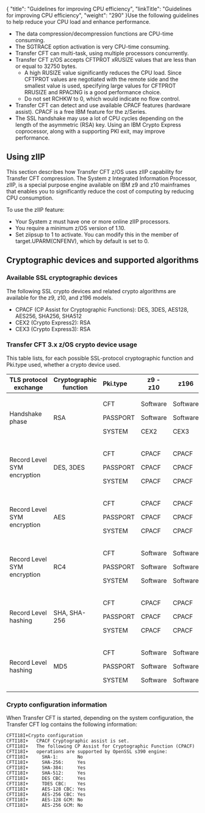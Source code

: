 {
    "title": "Guidelines for improving CPU efficiency",
    "linkTitle": "Guidelines for improving CPU efficiency",
    "weight": "290"
}Use the following guidelines to help reduce your CPU load and enhance performance.

-   The data compression/decompression functions are CPU-time consuming.
-   The SGTRACE option activation is very CPU-time consuming.
-   Transfer CFT can multi-task, using multiple processors concurrently.
-   Transfer CFT z/OS accepts CFTPROT xRUSIZE values that are less than or equal to 32750 bytes.
    -   A high RUSIZE value significantly reduces the CPU load. Since CFTPROT values are negotiated with the remote side and the smallest value is used, specifying large values for CFTPROT RRUSIZE and RPACING is a good performance choice.
    -   Do not set RCHKW to 0, which would indicate no flow control.
-   Transfer CFT can detect and use available CPACF features (hardware assist). CPACF is a free IBM feature for the z/Series.
-   The SSL handshake may use a lot of CPU cycles depending on the length of the asymmetric (RSA) key. Using an IBM Crypto Express coprocessor, along with a supporting PKI exit, may improve performance.

## Using zIIP

This section describes how Transfer CFT z/OS uses zIIP capability for Transfer CFT compression. The System z Integrated Information Processor, zIIP, is a special purpose engine available on IBM z9 and z10 mainframes that enables you to significantly reduce the cost of computing by reducing CPU consumption.

To use the zIIP feature:

-   Your System z must have one or more online zIIP processors.
-   You require a minimum z/OS version of 1.10.
-   Set ziipsup to 1 to activate. You can modify this in the member of target.UPARM(CNFENV), which by default is set to 0.

## Cryptographic devices and supported algorithms

### Available SSL cryptographic devices

The following SSL crypto devices and related crypto algorithms are available for the z9, z10, and z196 models.

-   CPACF (CP Assist for Cryptographic Functions): DES, 3DES, AES128, AES256, SHA256, SHA512
-   CEX2 (Crypto Express2): RSA
-   CEX3 (Crypto Express3): RSA

### Transfer CFT 3.x z/OS crypto device usage

This table lists, for each possible SSL-protocol cryptographic function and Pki.type used, whether a crypto device used.

<table>
   <thead>
      <tr>
<th class="TableStyle-SynchTableStyle_interop-HeadE-Column1-Header1">TLS protocol exchange         </th>
<th style="text-align: center;" class="TableStyle-SynchTableStyle_interop-HeadE-Column1-Header1">Cryptographic function         </th>
<th style="text-align: left;" class="TableStyle-SynchTableStyle_interop-HeadE-Column1-Header1">Pki.type         </th>
<th class="TableStyle-SynchTableStyle_interop-HeadE-Column1-Header1">z9 - z10         </th>
<th class="TableStyle-SynchTableStyle_interop-HeadD-Column1-Header1">z196         </th>
      </tr>
   </thead>
   <tbody>
      <tr>
         <td>Handshake phase         </td>
         <td>RSA         </td>
         <td><p>CFT</p>
<p>PASSPORT</p>
<p>SYSTEM</p>         </td>
         <td><p>Software</p>
<p>Software</p>
<p>CEX2</p>         </td>
         <td><p>Software</p>
<p>Software</p>
<p>CEX3</p>         </td>
      </tr>
      <tr>
         <td>Record Level SYM encryption         </td>
         <td>DES, 3DES         </td>
         <td><p>CFT</p>
<p>PASSPORT</p>
<p>SYSTEM</p>         </td>
         <td><p>CPACF</p>
<p>CPACF</p>
<p>CPACF</p>         </td>
         <td><p>CPACF</p>
<p>CPACF</p>
<p>CPACF</p>         </td>
      </tr>
      <tr>
         <td>Record Level SYM encryption         </td>
         <td>AES         </td>
         <td><p>CFT</p>
<p>PASSPORT</p>
<p>SYSTEM</p>         </td>
         <td><p>CPACF</p>
<p>CPACF</p>
<p>CPACF</p>         </td>
         <td><p>CPACF</p>
<p>CPACF</p>
<p>CPACF</p>         </td>
      </tr>
      <tr>
         <td>Record Level SYM encryption         </td>
         <td>RC4         </td>
         <td><p>CFT</p>
<p>PASSPORT</p>
<p>SYSTEM</p>         </td>
         <td><p>Software</p>
<p>Software</p>
<p>Software</p>         </td>
         <td><p>Software</p>
<p>Software</p>
<p>Software</p>         </td>
      </tr>
      <tr>
         <td>Record Level hashing         </td>
         <td>SHA, SHA-256         </td>
         <td><p>CFT</p>
<p>PASSPORT</p>
<p>SYSTEM</p>         </td>
         <td><p>CPACF</p>
<p>CPACF</p>
<p>CPACF</p>         </td>
         <td><p>CPACF</p>
<p>CPACF</p>
<p>CPACF</p>         </td>
      </tr>
      <tr>
         <td>Record Level hashing         </td>
         <td>MD5         </td>
         <td><p>CFT</p>
<p>PASSPORT</p>
<p>SYSTEM</p>         </td>
         <td><p>Software</p>
<p>Software</p>
<p>Software</p>         </td>
         <td><p>Software</p>
<p>Software</p>
<p>Software</p>         </td>
      </tr>
   </tbody>
</table>

### Crypto configuration information

When <span class="mc-variable suite_variables.TransferCFTName variable">Transfer CFT</span> is started, depending on the system configuration, the Transfer CFT log contains the following information:



    CFTI18I+Crypto configuration
    CFTI18I+   CPACF Cryptographic assist is set.
    CFTI18I+   The following CP Assist for Cryptographic Function (CPACF)
    CFTI18I+   operations are supported by OpenSSL s390 engine:
    CFTI18I+     SHA-1:       No
    CFTI18I+     SHA-256:     Yes
    CFTI18I+     SHA-384:     Yes
    CFTI18I+     SHA-512:     Yes
    CFTI18I+     DES CBC:     Yes
    CFTI18I+     TDES CBC:    Yes
    CFTI18I+     AES-128 CBC: Yes
    CFTI18I+     AES-256 CBC: Yes
    CFTI18I+     AES-128 GCM: No
    CFTI18I+     AES-256 GCM: No
